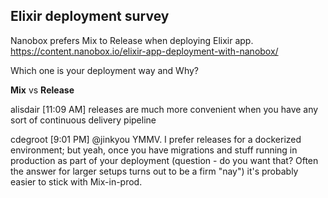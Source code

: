 ## Elixir deployment survey

Nanobox prefers Mix to Release when deploying Elixir app.
https://content.nanobox.io/elixir-app-deployment-with-nanobox/

Which one is your deployment way and Why?

**Mix** vs **Release**

alisdair [11:09 AM] 
releases are much more convenient when you have any sort of continuous delivery pipeline

cdegroot [9:01 PM] 
@jinkyou YMMV. I prefer releases for a dockerized environment; but yeah, once you have migrations and stuff running in production as part of your deployment (question - do you want that? Often the answer for larger setups turns out to be a firm "nay") it's probably easier to stick with Mix-in-prod.